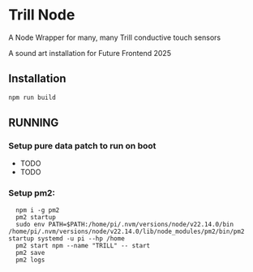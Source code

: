 # Trill Node

A Node Wrapper for many, many Trill conductive touch sensors

A sound art installation for Future Frontend 2025

## Installation

```bash
npm run build
```




## RUNNING

### Setup pure data patch to run on boot

- TODO
- TODO

### Setup pm2:

```shell
  npm i -g pm2
  pm2 startup
  sudo env PATH=$PATH:/home/pi/.nvm/versions/node/v22.14.0/bin /home/pi/.nvm/versions/node/v22.14.0/lib/node_modules/pm2/bin/pm2 startup systemd -u pi --hp /home
  pm2 start npm --name "TRILL" -- start
  pm2 save
  pm2 logs
```
